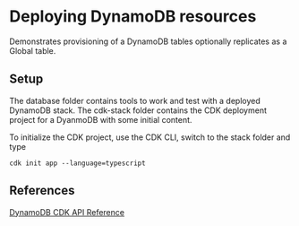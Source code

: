 # Deploying DynamoDB resources

Demonstrates provisioning of a DynamoDB tables optionally replicates as a Global table.

## Setup

The database folder contains tools to work and test with a deployed DynamoDB stack.
The cdk-stack folder contains the CDK deployment project for a DyanmoDB with some initial content.

To initialize the CDK project, use the CDK CLI, switch to the stack folder and type

```
cdk init app --language=typescript
```

## References

[DynamoDB CDK API Reference](https://docs.aws.amazon.com/cdk/api/latest/docs/aws-dynamodb-readme.html)
